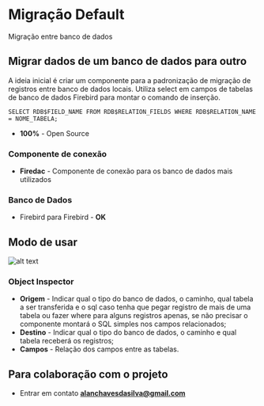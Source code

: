 # Migração Default
Migração entre banco de dados

## Migrar dados de um banco de dados para outro
A ideia inicial é criar um componente para a padronização de migração de registros entre banco de dados locais. Utiliza select em campos de tabelas de banco de dados Firebird para montar o comando de inserção.

```
SELECT RDB$FIELD_NAME FROM RDB$RELATION_FIELDS WHERE RDB$RELATION_NAME = NOME_TABELA;
```

* **100%** - Open Source

### Componente de conexão

* **Firedac** - Componente de conexão para os banco de dados mais utilizados

### Banco de Dados

* Firebird para Firebird - **OK**

## Modo de usar

![alt text](https://devalltech.com/img/componentes/comp_devall_migracao.jpg)

### Object Inspector

* **Origem** - Indicar qual o tipo do banco de dados, o caminho, qual tabela a ser transferida e o sql caso tenha que pegar registro de mais de uma tabela ou fazer where para alguns registros apenas, se não precisar o componente montará o SQL simples nos campos relacionados;
* **Destino** - Indicar qual o tipo do banco de dados, o caminho e qual tabela receberá os registros;
* **Campos** - Relação dos campos entre as tabelas.

## Para colaboração com o projeto

* Entrar em contato **alanchavesdasilva@gmail.com**
